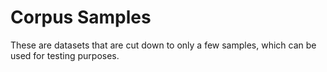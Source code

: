 # Corpus Samples

These are datasets that are cut down to only a few samples, which can be used for testing purposes.
